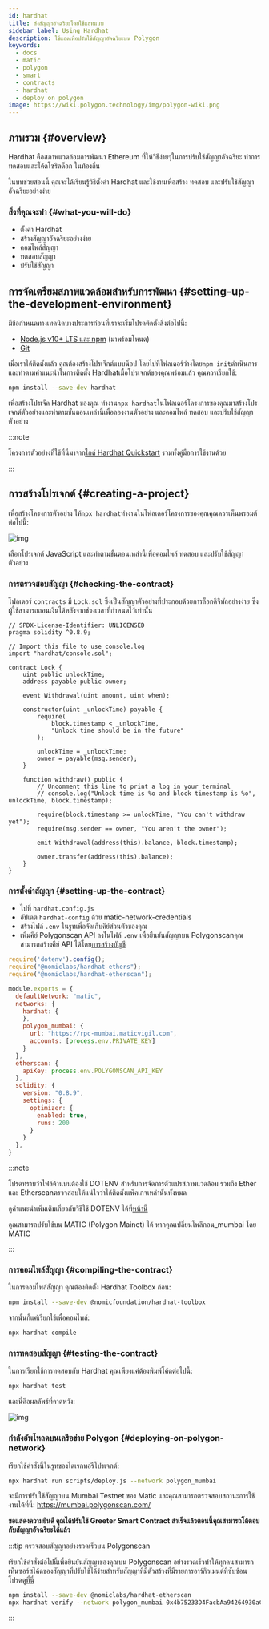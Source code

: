 ```yaml
---
id: hardhat
title: ส่งสัญญาอัจฉริยะโดยใช้แฮทแบบ
sidebar_label: Using Hardhat
description: ใช้แฮดเพื่อปรับใช้สัญญาอัจฉริยะบน Polygon
keywords:
  - docs
  - matic
  - polygon
  - smart
  - contracts
  - hardhat
  - deploy on polygon
image: https://wiki.polygon.technology/img/polygon-wiki.png
---
```


## ภาพรวม {#overview}

Hardhat คือสภาพแวดล้อมการพัฒนา Ethereum ที่ให้วิธีง่ายๆในการปรับใช้สัญญาอัจฉริยะ ทำการทดสอบและโค้ดโซริลด็อก ในท้องถิ่น

ในบทช่วยสอนนี้ คุณจะได้เรียนรู้วิธีตั้งค่า Hardhat และใช้งานเพื่อสร้าง ทดสอบ และปรับใช้สัญญาอัจฉริยะอย่างง่าย

### สิ่งที่คุณจะทำ {#what-you-will-do}

- ตั้งค่า Hardhat
- สร้างสัญญาอัจฉริยะอย่างง่าย
- คอมไพล์สัญญา
- ทดสอบสัญญา
- ปรับใช้สัญญา

## การจัดเตรียมสภาพแวดล้อมสำหรับการพัฒนา {#setting-up-the-development-environment}

มีข้อกำหนดทางเทคนิคบางประการก่อนที่เราจะเริ่มโปรดติดตั้งสิ่งต่อไปนี้:

- [Node.js v10+ LTS และ npm](https://nodejs.org/en/) (มาพร้อมโหนด)
- [Git](https://git-scm.com/)

เมื่อเราได้ติดตั้งแล้ว คุณต้องสร้างโปรเจ็กต์แบบน็อป โดยไปที่โฟลเดอร์ว่างโดย`npm init`ดำเนินการและทำตามคำแนะนำในการติดตั้ง Hardhatเมื่อโปรเจกต์ของคุณพร้อมแล้ว คุณควรเรียกใช้:

```bash
npm install --save-dev hardhat
```

เพื่อสร้างโปรเจ็ค Hardhat ของคุณ ทำงาน`npx hardhat`ในโฟลเดอร์โครงการของคุณมาสร้างโปรเจกต์ตัวอย่างและทำตามขั้นตอนเหล่านี้เพื่อลองงานตัวอย่าง และคอมไพล์ ทดสอบ และปรับใช้สัญญาตัวอย่าง

:::note

โครงการตัวอย่างที่ใช้ที่นี่มาจาก[<ins>ไกด์ Hardhat Quickstart</ins>](https://hardhat.org/getting-started/#quick-start) รวมทั้งคู่มือการใช้งานด้วย

:::

## การสร้างโปรเจกต์ {#creating-a-project}

เพื่อสร้างโครงการตัวอย่าง ให้`npx hardhat`ทำงานในโฟลเดอร์โครงการของคุณคุณควรเห็นพรอมต์ต่อไปนี้:

![img](/img/hardhat/quickstart.png)

เลือกโปรเจกต์ JavaScript และทำตามขั้นตอนเหล่านี้เพื่อคอมไพล์ ทดสอบ และปรับใช้สัญญาตัวอย่าง

### การตรวจสอบสัญญา {#checking-the-contract}

โฟลเดอร์ `contracts` มี `Lock.sol` ซึ่งเป็นสัญญาตัวอย่างที่ประกอบด้วยการล็อกดิจิทัลอย่างง่าย ซึ่งผู้ใช้สามารถถอนเงินได้หลังจากช่วงเวลาที่กำหนดไว้เท่านั้น

```
// SPDX-License-Identifier: UNLICENSED
pragma solidity ^0.8.9;

// Import this file to use console.log
import "hardhat/console.sol";

contract Lock {
    uint public unlockTime;
    address payable public owner;

    event Withdrawal(uint amount, uint when);

    constructor(uint _unlockTime) payable {
        require(
            block.timestamp < _unlockTime,
            "Unlock time should be in the future"
        );

        unlockTime = _unlockTime;
        owner = payable(msg.sender);
    }

    function withdraw() public {
        // Uncomment this line to print a log in your terminal
        // console.log("Unlock time is %o and block timestamp is %o", unlockTime, block.timestamp);

        require(block.timestamp >= unlockTime, "You can't withdraw yet");
        require(msg.sender == owner, "You aren't the owner");

        emit Withdrawal(address(this).balance, block.timestamp);

        owner.transfer(address(this).balance);
    }
}
```

### การตั้งค่าสัญญา {#setting-up-the-contract}

- ไปที่ `hardhat.config.js`
- อัปเดต `hardhat-config` ด้วย matic-network-credentials
- สร้างไฟล์ `.env` ในรูทเพื่อจัดเก็บคีย์ส่วนตัวของคุณ
- เพิ่มคีย์ Polygonscan API ลงในไฟล์ `.env` เพื่อยืนยันสัญญาบน Polygonscanคุณสามารถสร้างคีย์ API ได้โดย[การสร้างบัญชี](https://polygonscan.com/register)

```js
require('dotenv').config();
require("@nomiclabs/hardhat-ethers");
require("@nomiclabs/hardhat-etherscan");

module.exports = {
  defaultNetwork: "matic",
  networks: {
    hardhat: {
    },
    polygon_mumbai: {
      url: "https://rpc-mumbai.maticvigil.com",
      accounts: [process.env.PRIVATE_KEY]
    }
  },
  etherscan: {
    apiKey: process.env.POLYGONSCAN_API_KEY
  },
  solidity: {
    version: "0.8.9",
    settings: {
      optimizer: {
        enabled: true,
        runs: 200
      }
    }
  },
}
```

:::note

โปรดทราบว่าไฟล์ด้านบนต้องใช้ DOTENV สำหรับการจัดการตัวแปรสภาพแวดล้อม รวมถึง Ether และ Etherscanตรวจสอบให้แน่ใจว่าได้ติดตั้งแพ็คเกจเหล่านั้นทั้งหมด

ดูคำแนะนำเพิ่มเติมเกี่ยวกับวิธีใช้ DOTENV ได้ที่[<ins>หน้านี้</ins>](https://www.npmjs.com/package/dotenv)

คุณสามารถปรับใช้บน MATIC (Polygon Mainet) ได้ หากคุณเปลี่ยนโพลีกอน_mumbai โดย MATIC

:::

### การคอมไพล์สัญญา {#compiling-the-contract}

ในการคอมไพล์สัญญา คุณต้องติดตั้ง Hardhat Toolbox ก่อน:

```bash
npm install --save-dev @nomicfoundation/hardhat-toolbox
```

จากนั้นก็แค่เรียกใช้เพื่อคอมไพล์:

```bash
npx hardhat compile
```

### การทดสอบสัญญา {#testing-the-contract}

ในการเรียกใช้การทดสอบกับ Hardhat คุณเพียงแค่ต้องพิมพ์โค้ดต่อไปนี้:

```bash
npx hardhat test
```

และนี่คือผลลัพธ์ที่คาดหวัง:

![img](/img/hardhat/test.png)

### กำลังอัพโหลดบนเครือข่าย Polygon {#deploying-on-polygon-network}

เรียกใช้คำสั่งนี้ในรูทของไดเรกทอรีโปรเจกต์:

```bash
npx hardhat run scripts/deploy.js --network polygon_mumbai
```

จะมีการปรับใช้สัญญาบน Mumbai Testnet ของ Matic และคุณสามารถตรวจสอบสถานะการใช้งานได้ที่นี่: https://mumbai.polygonscan.com/

**ขอแสดงความยินดี คุณได้ปรับใช้ Greeter Smart Contract สำเร็จแล้วตอนนี้คุณสามารถโต้ตอบกับสัญญาอัจฉริยะได้แล้ว**

:::tip ตรวจสอบสัญญาอย่างรวดเร็วบน Polygonscan

เรียกใช้คำสั่งต่อไปนี้เพื่อยืนยันสัญญาของคุณบน Polygonscan อย่างรวดเร็วทำให้ทุกคนสามารถเห็นซอร์สโค้ดของสัญญาที่ปรับใช้ได้ง่ายสำหรับสัญญาที่มีตัวสร้างที่มีรายการอาร์กิวเมนต์ที่ซับซ้อน โปรดดู[ที่นี่](https://hardhat.org/plugins/nomiclabs-hardhat-etherscan.html)

```bash
npm install --save-dev @nomiclabs/hardhat-etherscan
npx hardhat verify --network polygon_mumbai 0x4b75233D4FacbAa94264930aC26f9983e50C11AF
```
:::
